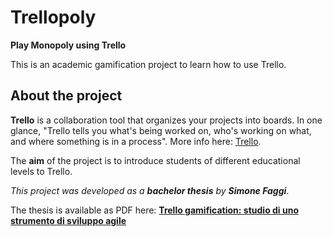 # Trellopoly
**Play Monopoly using Trello**

This is an academic gamification project to learn how to use Trello.

## About the project
**Trello** is a collaboration tool that organizes your projects into boards. 
In one glance, "Trello tells you what's being worked on, who's working on what, and where something is in a process". More info here: [Trello](https://help.trello.com/article/708-what-is-trello). 

The **aim** of the project is to introduce students of different educational levels to Trello.

*This project was developed as a **bachelor thesis** by **Simone Faggi***. 

The thesis is available as PDF here: [**Trello gamification: studio di uno strumento di sviluppo agile**](https://amslaurea.unibo.it/16775/)
